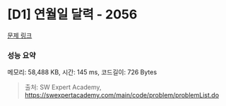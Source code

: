 # [D1] 연월일 달력 - 2056 

[문제 링크](https://swexpertacademy.com/main/code/problem/problemDetail.do?contestProbId=AV5QLkdKAz4DFAUq) 

### 성능 요약

메모리: 58,488 KB, 시간: 145 ms, 코드길이: 726 Bytes



> 출처: SW Expert Academy, https://swexpertacademy.com/main/code/problem/problemList.do
